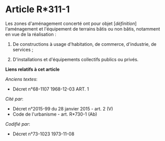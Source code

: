 # Article R*311-1

Les zones d'aménagement concerté ont pour objet [*définition*] l'aménagement et l'équipement de terrains bâtis ou non bâtis,
notamment en vue de la réalisation :

1. De constructions à usage d'habitation, de commerce, d'industrie, de services ;

2. D'installations et d'équipements collectifs publics ou privés.

**Liens relatifs à cet article**

_Anciens textes_:

  - Décret n°68-1107 1968-12-03 ART. 1

_Cité par_:

  - Décret n°2015-99 du 28 janvier 2015 - art. 2 (V)
  - Code de l'urbanisme - art. R*730-1 (Ab)

_Codifié par_:

  - Décret n°73-1023 1973-11-08

